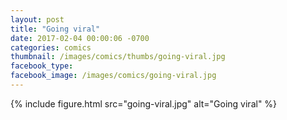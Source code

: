 ```yaml
---
layout: post
title: "Going viral"
date: 2017-02-04 00:00:06 -0700
categories: comics
thumbnail: /images/comics/thumbs/going-viral.jpg
facebook_type:
facebook_image: /images/comics/going-viral.jpg
---
```


{% include figure.html src="going-viral.jpg" alt="Going viral" %}

